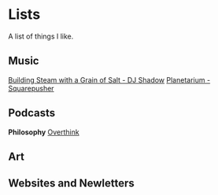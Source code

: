 # Lists
A list of things I like.

## Music

[Building Steam with a Grain of Salt - DJ Shadow](https://open.spotify.com/track/4Ms0GKHCtr5Lpg4dKOhO2I)
[Planetarium - Squarepusher](https://open.spotify.com/track/2jbN3V7wWURrSI5awvQfyY)

## Podcasts
**Philosophy**
[Overthink](https://overthinkpodcast.com/)

## Art

## Websites and Newletters
